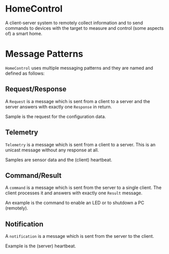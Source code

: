 # HomeControl
A client-server system to remotely collect information and to send 
commands to devices with the target to measure and control 
(some aspects of) a smart home.

# Message Patterns
`HomeControl` uses multiple messaging patterns and they are named and 
defined as follows:

## Request/Response
A `Request` is a message which is sent from a client to a server 
and the server answers with exactly one `Response` in return.

Sample is the request for the configuration data.

## Telemetry
`Telemetry` is a message which is sent from a client to a server. 
This is an unicast message without any response at all.

Samples are sensor data and the (client) heartbeat.

## Command/Result
A `command` is a message which is sent from the server to a single
client. The client processes it and answers with exactly one `Result` 
message.

An example is the command to enable an LED or to shutdown a PC 
(remotely).

## Notification
A `notification` is a message which is sent from the server to the 
client.

Example is the (server) heartbeat.